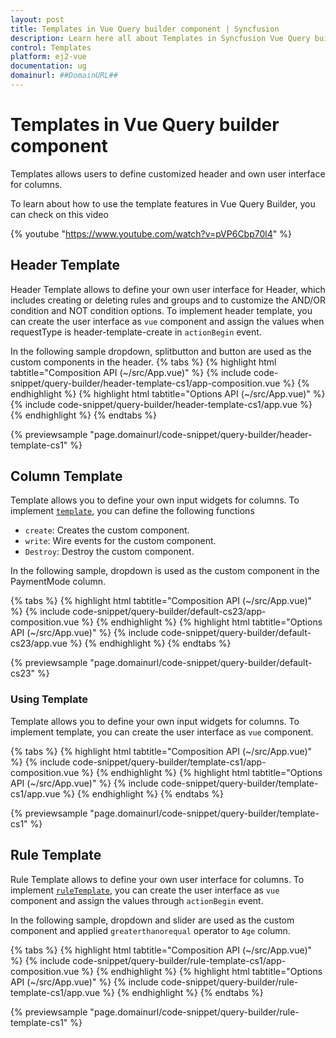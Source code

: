 ```yaml
---
layout: post
title: Templates in Vue Query builder component | Syncfusion
description: Learn here all about Templates in Syncfusion Vue Query builder component of Syncfusion Essential JS 2 and more.
control: Templates 
platform: ej2-vue
documentation: ug
domainurl: ##DomainURL##
---
```


# Templates in Vue Query builder component

Templates allows users to define customized header and own user interface for columns.

To learn about how to use the template features in Vue Query Builder, you can check on this video

{% youtube "https://www.youtube.com/watch?v=pVP6Cbp70l4" %}

## Header Template

Header Template allows to define your own user interface for Header, which includes creating or deleting rules and groups and to customize the AND/OR condition and NOT condition options. To implement header template, you can create the user interface as `vue` component and assign the values when requestType is header-template-create in  `actionBegin` event.

In the following sample dropdown, splitbutton and button are used as the custom components in the header.
{% tabs %}
{% highlight html tabtitle="Composition API (~/src/App.vue)" %}
{% include code-snippet/query-builder/header-template-cs1/app-composition.vue %}
{% endhighlight %}
{% highlight html tabtitle="Options API (~/src/App.vue)" %}
{% include code-snippet/query-builder/header-template-cs1/app.vue %}
{% endhighlight %}
{% endtabs %}
        
{% previewsample "page.domainurl/code-snippet/query-builder/header-template-cs1" %}

## Column Template

Template allows you to define your own input widgets for columns. To implement [`template`](https://ej2.syncfusion.com/vue/documentation/api/query-builder/columnsModel/#template), you can define the following functions

* `create`: Creates the custom component.
* `write`: Wire events for the custom component.
* `Destroy`: Destroy the custom component.

In the following sample, dropdown is used as the custom component in the PaymentMode column.

{% tabs %}
{% highlight html tabtitle="Composition API (~/src/App.vue)" %}
{% include code-snippet/query-builder/default-cs23/app-composition.vue %}
{% endhighlight %}
{% highlight html tabtitle="Options API (~/src/App.vue)" %}
{% include code-snippet/query-builder/default-cs23/app.vue %}
{% endhighlight %}
{% endtabs %}
        
{% previewsample "page.domainurl/code-snippet/query-builder/default-cs23" %}

### Using Template

Template allows you to define your own input widgets for columns. To implement template, you can create the user interface as `vue` component.

{% tabs %}
{% highlight html tabtitle="Composition API (~/src/App.vue)" %}
{% include code-snippet/query-builder/template-cs1/app-composition.vue %}
{% endhighlight %}
{% highlight html tabtitle="Options API (~/src/App.vue)" %}
{% include code-snippet/query-builder/template-cs1/app.vue %}
{% endhighlight %}
{% endtabs %}
        
{% previewsample "page.domainurl/code-snippet/query-builder/template-cs1" %}

## Rule Template

Rule Template allows to define your own user interface for columns. To implement [`ruleTemplate`](https://ej2.syncfusion.com/vue/documentation/api/query-builder/columnsModel/#ruleTemplate), you can create the user interface as `vue` component and assign the values through `actionBegin` event.

In the following sample, dropdown and slider are used as the custom component and applied `greaterthanorequal` operator to `Age` column.

{% tabs %}
{% highlight html tabtitle="Composition API (~/src/App.vue)" %}
{% include code-snippet/query-builder/rule-template-cs1/app-composition.vue %}
{% endhighlight %}
{% highlight html tabtitle="Options API (~/src/App.vue)" %}
{% include code-snippet/query-builder/rule-template-cs1/app.vue %}
{% endhighlight %}
{% endtabs %}
        
{% previewsample "page.domainurl/code-snippet/query-builder/rule-template-cs1" %}